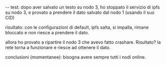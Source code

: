 -- test: dopo aver salvato un testo  su nodo 3, ho stoppato il servizio di ipfs su nodo 3, e provato a prendere il dato salvato dal nodo 1 (usando il suo
CID)

risultato: con le configurazioni di default, ipfs salta, si impalla, rimane bloccato e non riesce a prendere il dato.

allora ho provato a ripartire il nodo 3 che avevo fatto crashare. Risultato? la rete torna a funzionare e
riesce ad ottenere il dato.






conclusioni (momentanee): bisogna avere sempre tutti i nodi online.